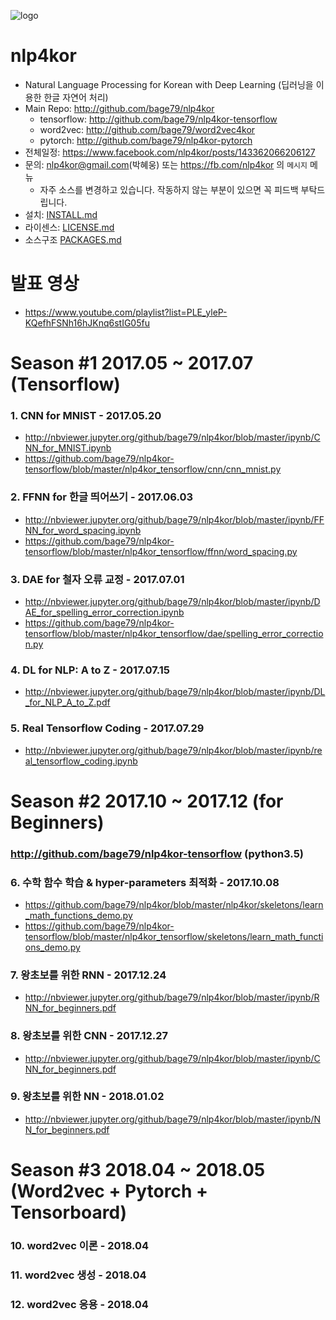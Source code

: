![logo](https://github.com/bage79/nlp4kor/raw/master/ipynb/img/nlp4kor.png)

# nlp4kor
- Natural Language Processing for Korean with Deep Learning (딥러닝을 이용한 한글 자연어 처리)
- Main Repo: http://github.com/bage79/nlp4kor
    - tensorflow: http://github.com/bage79/nlp4kor-tensorflow
    - word2vec: http://github.com/bage79/word2vec4kor
    - pytorch: http://github.com/bage79/nlp4kor-pytorch
- 전체일정: https://www.facebook.com/nlp4kor/posts/143362066206127
- 문의: nlp4kor@gmail.com(박혜웅) 또는 https://fb.com/nlp4kor 의 `메시지` 메뉴
    - 자주 소스를 변경하고 있습니다. 작동하지 않는 부분이 있으면 꼭 피드백 부탁드립니다.
- 설치: [INSTALL.md](https://github.com/bage79/nlp4kor/blob/master/INSTALL.md)
- 라이센스: [LICENSE.md](https://github.com/bage79/nlp4kor/blob/master/LICENSE.md)
- 소스구조 [PACKAGES.md](https://github.com/bage79/nlp4kor/blob/master/PACKAGES.md)

# 발표 영상
- https://www.youtube.com/playlist?list=PLE_yleP-KQefhFSNh16hJKnq6stIG05fu


# Season #1 2017.05 ~ 2017.07 (Tensorflow)
### 1. CNN for MNIST - 2017.05.20
- http://nbviewer.jupyter.org/github/bage79/nlp4kor/blob/master/ipynb/CNN_for_MNIST.ipynb
- https://github.com/bage79/nlp4kor-tensorflow/blob/master/nlp4kor_tensorflow/cnn/cnn_mnist.py

### 2. FFNN for 한글 띄어쓰기 - 2017.06.03
- http://nbviewer.jupyter.org/github/bage79/nlp4kor/blob/master/ipynb/FFNN_for_word_spacing.ipynb
- https://github.com/bage79/nlp4kor-tensorflow/blob/master/nlp4kor_tensorflow/ffnn/word_spacing.py

### 3. DAE for 철자 오류 교정 - 2017.07.01
- http://nbviewer.jupyter.org/github/bage79/nlp4kor/blob/master/ipynb/DAE_for_spelling_error_correction.ipynb
- https://github.com/bage79/nlp4kor-tensorflow/blob/master/nlp4kor_tensorflow/dae/spelling_error_correction.py

### 4. DL for NLP: A to Z - 2017.07.15
- http://nbviewer.jupyter.org/github/bage79/nlp4kor/blob/master/ipynb/DL_for_NLP_A_to_Z.pdf

### 5. Real Tensorflow Coding - 2017.07.29
- http://nbviewer.jupyter.org/github/bage79/nlp4kor/blob/master/ipynb/real_tensorflow_coding.ipynb


# Season #2 2017.10 ~ 2017.12 (for Beginners)
### http://github.com/bage79/nlp4kor-tensorflow (python3.5)
### 6. 수학 함수 학습 & hyper-parameters 최적화 - 2017.10.08
- https://github.com/bage79/nlp4kor/blob/master/nlp4kor/skeletons/learn_math_functions_demo.py
- https://github.com/bage79/nlp4kor-tensorflow/blob/master/nlp4kor_tensorflow/skeletons/learn_math_functions_demo.py

### 7. 왕초보를 위한 RNN - 2017.12.24
- http://nbviewer.jupyter.org/github/bage79/nlp4kor/blob/master/ipynb/RNN_for_beginners.pdf

### 8. 왕초보를 위한 CNN - 2017.12.27
- http://nbviewer.jupyter.org/github/bage79/nlp4kor/blob/master/ipynb/CNN_for_beginners.pdf

### 9. 왕초보를 위한 NN - 2018.01.02
- http://nbviewer.jupyter.org/github/bage79/nlp4kor/blob/master/ipynb/NN_for_beginners.pdf


# Season #3 2018.04 ~ 2018.05 (Word2vec + Pytorch + Tensorboard)
### 10. word2vec 이론 - 2018.04

### 11. word2vec 생성 - 2018.04

### 12. word2vec 응용 - 2018.04

